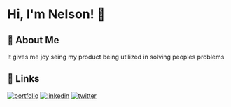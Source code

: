 
# Hi, I'm Nelson! 👋


## 🚀 About Me
It gives me joy seing my product being utilized in solving peoples problems



## 🔗 Links
[![portfolio](https://img.shields.io/badge/my_portfolio-000?style=for-the-badge&logo=ko-fi&logoColor=white)](https://oumoi.herokuapp.com/)
[![linkedin](https://img.shields.io/badge/linkedin-0A66C2?style=for-the-badge&logo=linkedin&logoColor=white)](https://www.linkedin.com/in/nelson-omoi/)
[![twitter](https://img.shields.io/badge/twitter-1DA1F2?style=for-the-badge&logo=twitter&logoColor=white)](https://twitter.com/oumoi_ke)

